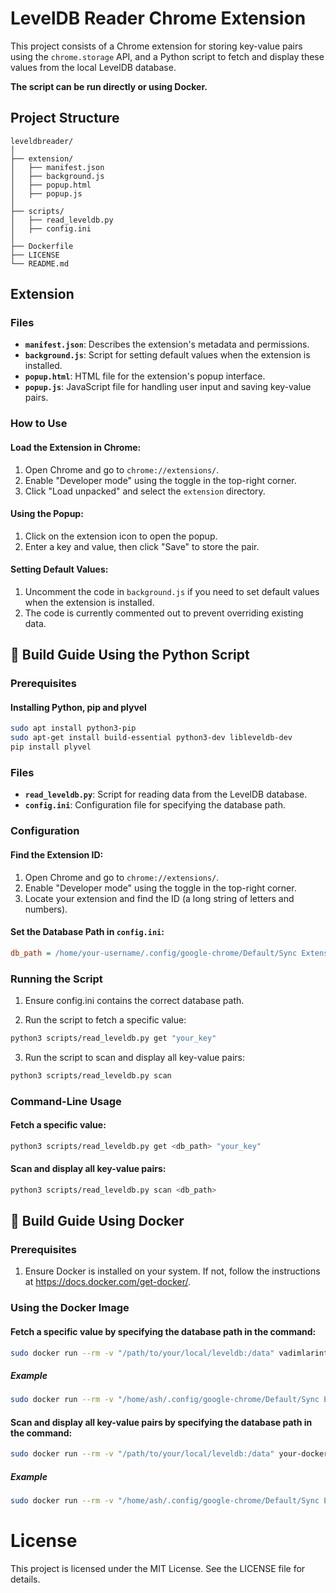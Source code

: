 # LevelDB Reader Chrome Extension

This project consists of a Chrome extension for storing key-value pairs using the `chrome.storage` API, and a Python script to fetch and display these values from the local LevelDB database.

**The script can be run directly or using Docker.**

## Project Structure

```plaintext
leveldbreader/
│
├── extension/
│   ├── manifest.json
│   ├── background.js
│   ├── popup.html
│   ├── popup.js
│
├── scripts/
│   ├── read_leveldb.py
│   ├── config.ini
│
├── Dockerfile
├── LICENSE
└── README.md
```

## Extension

### Files

- **`manifest.json`**: Describes the extension's metadata and permissions.
- **`background.js`**: Script for setting default values when the extension is installed.
- **`popup.html`**: HTML file for the extension's popup interface.
- **`popup.js`**: JavaScript file for handling user input and saving key-value pairs.

### How to Use

#### Load the Extension in Chrome:

1. Open Chrome and go to `chrome://extensions/`.
2. Enable "Developer mode" using the toggle in the top-right corner.
3. Click "Load unpacked" and select the `extension` directory.

#### Using the Popup:

1. Click on the extension icon to open the popup.
2. Enter a key and value, then click "Save" to store the pair.

#### Setting Default Values:

1. Uncomment the code in `background.js` if you need to set default values when the extension is installed.
2. The code is currently commented out to prevent overriding existing data.

## 🐍 Build Guide Using the Python Script

### Prerequisites

#### Installing Python, pip and plyvel

```sh
sudo apt install python3-pip
sudo apt-get install build-essential python3-dev libleveldb-dev
pip install plyvel
```

### Files

- **`read_leveldb.py`**: Script for reading data from the LevelDB database.
- **`config.ini`**: Configuration file for specifying the database path.

### Configuration

#### Find the Extension ID:

1. Open Chrome and go to `chrome://extensions/`.
2. Enable "Developer mode" using the toggle in the top-right corner.
3. Locate your extension and find the ID (a long string of letters and numbers).

#### Set the Database Path in `config.ini`:

```ini
db_path = /home/your-username/.config/google-chrome/Default/Sync Extension Settings/<your-extension-id>
```

### Running the Script

1. Ensure config.ini contains the correct database path.

2. Run the script to fetch a specific value:

```sh
python3 scripts/read_leveldb.py get "your_key"
```
3. Run the script to scan and display all key-value pairs:
```sh
python3 scripts/read_leveldb.py scan
```

### Command-Line Usage

#### Fetch a specific value:

```sh
python3 scripts/read_leveldb.py get <db_path> "your_key"
```

#### Scan and display all key-value pairs:

```sh
python3 scripts/read_leveldb.py scan <db_path>
```

## 🐳 Build Guide Using Docker

### Prerequisites

1. Ensure Docker is installed on your system. If not, follow the instructions at https://docs.docker.com/get-docker/.

### Using the Docker Image

#### Fetch a specific value by specifying the database path in the command:
```sh
sudo docker run --rm -v "/path/to/your/local/leveldb:/data" vadimlarintech/leveldbreader python3 scripts/read_leveldb.py get /data "your_key"
```
##### Example
```sh
sudo docker run --rm -v "/home/ash/.config/google-chrome/Default/Sync Extension Settings/fpdpjejapahidhmchgkkljaapifdlndj:/data" vadimlarintech/leveldbreader python3 scripts/read_leveldb.py get /data "1"
```
#### Scan and display all key-value pairs by specifying the database path in the command:
```sh
sudo docker run --rm -v "/path/to/your/local/leveldb:/data" your-dockerhub-username/leveldbreader python3 scripts/read_leveldb.py scan /data
```
##### Example
```sh
sudo docker run --rm -v "/home/ash/.config/google-chrome/Default/Sync Extension Settings/fpdpjejapahidhmchgkkljaapifdlndj:/data" vadimlarintech/leveldbreader python3 scripts/read_leveldb.py scan /data
```
# License

This project is licensed under the MIT License. See the LICENSE file for details.
